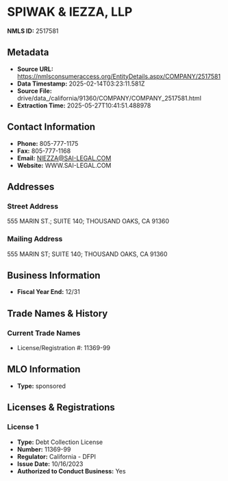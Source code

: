 # SPIWAK & IEZZA, LLP

**NMLS ID:** 2517581

## Metadata
- **Source URL:** https://nmlsconsumeraccess.org/EntityDetails.aspx/COMPANY/2517581
- **Data Timestamp:** 2025-02-14T03:23:11.581Z
- **Source File:** drive/data_/california/91360/COMPANY/COMPANY_2517581.html
- **Extraction Time:** 2025-05-27T10:41:51.488978

## Contact Information
- **Phone:** 805-777-1175
- **Fax:** 805-777-1168
- **Email:** NIEZZA@SAI-LEGAL.COM
- **Website:** WWW.SAI-LEGAL.COM

## Addresses
### Street Address
555 MARIN ST.; SUITE 140; THOUSAND OAKS, CA 91360

### Mailing Address
555 MARIN ST; SUITE 140; THOUSAND OAKS, CA 91360

## Business Information
- **Fiscal Year End:** 12/31

## Trade Names & History
### Current Trade Names
- License/Registration #: 11369-99

## MLO Information
- **Type:** sponsored

## Licenses & Registrations

### License 1
- **Type:** Debt Collection License
- **Number:** 11369-99
- **Regulator:** California - DFPI
- **Issue Date:** 10/16/2023
- **Authorized to Conduct Business:** Yes
